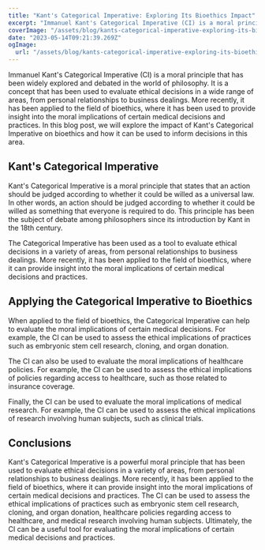 ```yaml
---
title: "Kant's Categorical Imperative: Exploring Its Bioethics Impact"
excerpt: "Immanuel Kant's Categorical Imperative (CI) is a moral principle that has been widely explored and debated in the world of philosophy. It is a concept that has been used to evaluate ethical decisions in a wide range of areas, from personal relationships to business dealings."
coverImage: "/assets/blog/kants-categorical-imperative-exploring-its-bioethics-impact.png"
date: "2023-05-14T09:21:39.269Z"
ogImage:
  url: "/assets/blog/kants-categorical-imperative-exploring-its-bioethics-impact.png"
---
```


Immanuel Kant's Categorical Imperative (CI) is a moral principle that has been widely explored and debated in the world of philosophy. It is a concept that has been used to evaluate ethical decisions in a wide range of areas, from personal relationships to business dealings. More recently, it has been applied to the field of bioethics, where it has been used to provide insight into the moral implications of certain medical decisions and practices. In this blog post, we will explore the impact of Kant's Categorical Imperative on bioethics and how it can be used to inform decisions in this area.

## Kant's Categorical Imperative

Kant's Categorical Imperative is a moral principle that states that an action should be judged according to whether it could be willed as a universal law. In other words, an action should be judged according to whether it could be willed as something that everyone is required to do. This principle has been the subject of debate among philosophers since its introduction by Kant in the 18th century.

The Categorical Imperative has been used as a tool to evaluate ethical decisions in a variety of areas, from personal relationships to business dealings. More recently, it has been applied to the field of bioethics, where it can provide insight into the moral implications of certain medical decisions and practices.

## Applying the Categorical Imperative to Bioethics

When applied to the field of bioethics, the Categorical Imperative can help to evaluate the moral implications of certain medical decisions. For example, the CI can be used to assess the ethical implications of practices such as embryonic stem cell research, cloning, and organ donation.

The CI can also be used to evaluate the moral implications of healthcare policies. For example, the CI can be used to assess the ethical implications of policies regarding access to healthcare, such as those related to insurance coverage.

Finally, the CI can be used to evaluate the moral implications of medical research. For example, the CI can be used to assess the ethical implications of research involving human subjects, such as clinical trials.

## Conclusions

Kant's Categorical Imperative is a powerful moral principle that has been used to evaluate ethical decisions in a variety of areas, from personal relationships to business dealings. More recently, it has been applied to the field of bioethics, where it can provide insight into the moral implications of certain medical decisions and practices. The CI can be used to assess the ethical implications of practices such as embryonic stem cell research, cloning, and organ donation, healthcare policies regarding access to healthcare, and medical research involving human subjects. Ultimately, the CI can be a useful tool for evaluating the moral implications of certain medical decisions and practices.
